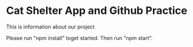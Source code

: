 # Cat Shelter App and Github Practice
This is information about our project

Please run "npm install" toget started.  Then run "npm start".